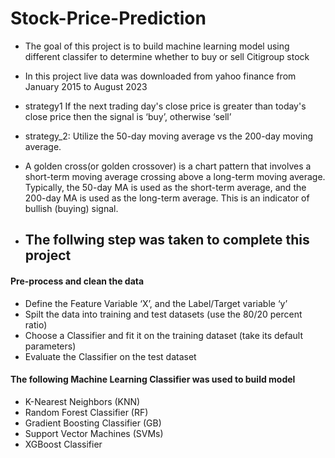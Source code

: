 # Stock-Price-Prediction

- The goal of this project is to build machine learning model using different classifer to determine whether to buy or sell Citigroup stock

- In this project live data was downloaded from yahoo finance from  January 2015 to August 2023

- strategy1 If the next trading day's close price is greater than today's close price then the signal is ‘buy’, otherwise ‘sell’




- strategy_2: Utilize the 50-day moving average vs the 200-day moving average. 
- A golden cross(or golden crossover) is a chart pattern that involves a short-term moving average crossing above a long-term moving average. Typically, the 50-day MA is used as the short-term average, and the 200-day MA is used as the long-term average. This is an indicator of bullish (buying) signal.

- ## The follwing step was taken to complete this project

#### Pre-process and clean the data
- Define the Feature Variable ‘X’, and the Label/Target variable ‘y’
- Spilt the data into training and test datasets (use the 80/20 percent ratio)
- Choose a Classifier and fit it on the training dataset (take its default parameters)
-  Evaluate the Classifier on the test dataset

#### The following Machine Learning Classifier was used to build model 

- K-Nearest Neighbors (KNN) 
- Random Forest Classifier (RF)
-  Gradient Boosting Classifier (GB)
- Support Vector Machines (SVMs)
-  XGBoost Classifier
